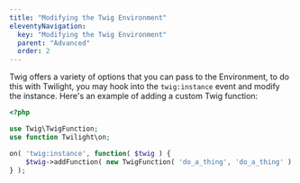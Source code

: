```yaml
---
title: "Modifying the Twig Environment"
eleventyNavigation:
  key: "Modifying the Twig Environment"
  parent: "Advanced"
  order: 2
---
```


Twig offers a variety of options that you can pass to the Environment, to do this with Twilight, you may hook into the `twig:instance` event and modify the instance. Here's an example of adding a custom Twig function:

```php
<?php

use Twig\TwigFunction;
use function Twilight\on;

on( 'twig:instance', function( $twig ) {
    $twig->addFunction( new TwigFunction( 'do_a_thing', 'do_a_thing' ) );
} );

```